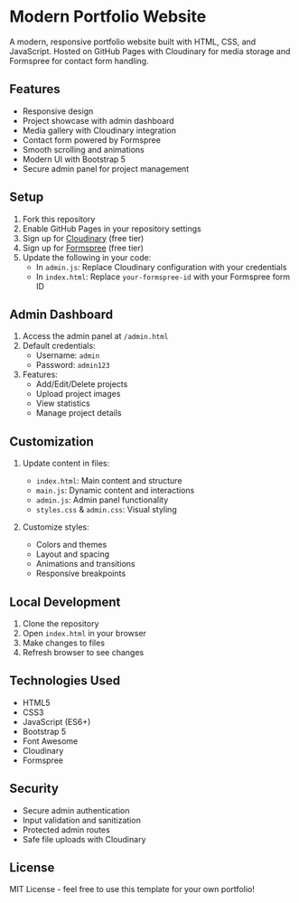 # Modern Portfolio Website

A modern, responsive portfolio website built with HTML, CSS, and JavaScript. Hosted on GitHub Pages with Cloudinary for media storage and Formspree for contact form handling.

## Features

- Responsive design
- Project showcase with admin dashboard
- Media gallery with Cloudinary integration
- Contact form powered by Formspree
- Smooth scrolling and animations
- Modern UI with Bootstrap 5
- Secure admin panel for project management

## Setup

1. Fork this repository
2. Enable GitHub Pages in your repository settings
3. Sign up for [Cloudinary](https://cloudinary.com/) (free tier)
4. Sign up for [Formspree](https://formspree.io/) (free tier)
5. Update the following in your code:
   - In `admin.js`: Replace Cloudinary configuration with your credentials
   - In `index.html`: Replace `your-formspree-id` with your Formspree form ID

## Admin Dashboard

1. Access the admin panel at `/admin.html`
2. Default credentials:
   - Username: `admin`
   - Password: `admin123`
3. Features:
   - Add/Edit/Delete projects
   - Upload project images
   - View statistics
   - Manage project details

## Customization

1. Update content in files:
   - `index.html`: Main content and structure
   - `main.js`: Dynamic content and interactions
   - `admin.js`: Admin panel functionality
   - `styles.css` & `admin.css`: Visual styling

2. Customize styles:
   - Colors and themes
   - Layout and spacing
   - Animations and transitions
   - Responsive breakpoints

## Local Development

1. Clone the repository
2. Open `index.html` in your browser
3. Make changes to files
4. Refresh browser to see changes

## Technologies Used

- HTML5
- CSS3
- JavaScript (ES6+)
- Bootstrap 5
- Font Awesome
- Cloudinary
- Formspree

## Security

- Secure admin authentication
- Input validation and sanitization
- Protected admin routes
- Safe file uploads with Cloudinary

## License

MIT License - feel free to use this template for your own portfolio!
